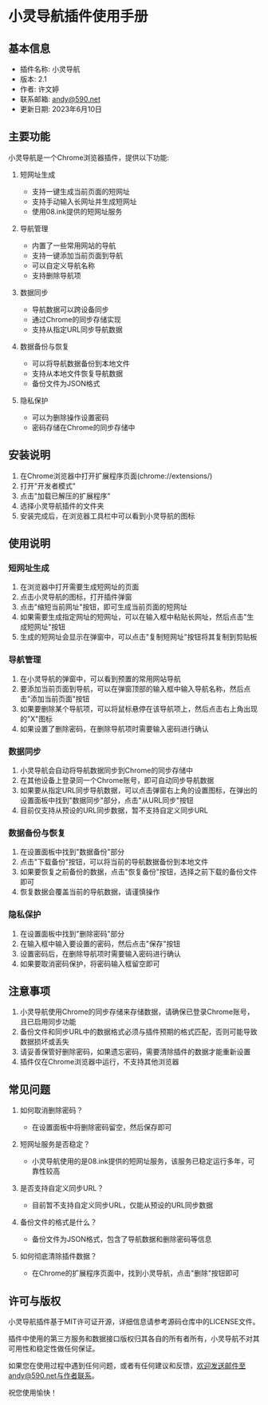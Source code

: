 # 小灵导航插件使用手册

## 基本信息
- 插件名称: 小灵导航
- 版本: 2.1
- 作者: 许文婷
- 联系邮箱: andy@590.net
- 更新日期: 2023年6月10日

## 主要功能
小灵导航是一个Chrome浏览器插件，提供以下功能:

1. 短网址生成
   - 支持一键生成当前页面的短网址
   - 支持手动输入长网址并生成短网址
   - 使用08.ink提供的短网址服务

2. 导航管理
   - 内置了一些常用网站的导航
   - 支持一键添加当前页面到导航
   - 可以自定义导航名称
   - 支持删除导航项

3. 数据同步
   - 导航数据可以跨设备同步
   - 通过Chrome的同步存储实现
   - 支持从指定URL同步导航数据

4. 数据备份与恢复
   - 可以将导航数据备份到本地文件
   - 支持从本地文件恢复导航数据
   - 备份文件为JSON格式

5. 隐私保护
   - 可以为删除操作设置密码
   - 密码存储在Chrome的同步存储中

## 安装说明
1. 在Chrome浏览器中打开扩展程序页面(chrome://extensions/)
2. 打开"开发者模式"
3. 点击"加载已解压的扩展程序"
4. 选择小灵导航插件的文件夹
5. 安装完成后，在浏览器工具栏中可以看到小灵导航的图标

## 使用说明

### 短网址生成
1. 在浏览器中打开需要生成短网址的页面
2. 点击小灵导航的图标，打开插件弹窗
3. 点击"缩短当前网址"按钮，即可生成当前页面的短网址
4. 如果需要生成指定网址的短网址，可以在输入框中粘贴长网址，然后点击"生成短网址"按钮
5. 生成的短网址会显示在弹窗中，可以点击"复制短网址"按钮将其复制到剪贴板

### 导航管理
1. 在小灵导航的弹窗中，可以看到预置的常用网站导航
2. 要添加当前页面到导航，可以在弹窗顶部的输入框中输入导航名称，然后点击"添加当前页面"按钮
3. 如果要删除某个导航项，可以将鼠标悬停在该导航项上，然后点击右上角出现的"X"图标
4. 如果设置了删除密码，在删除导航项时需要输入密码进行确认

### 数据同步
1. 小灵导航会自动将导航数据同步到Chrome的同步存储中
2. 在其他设备上登录同一个Chrome账号，即可自动同步导航数据
3. 如果要从指定URL同步导航数据，可以点击弹窗右上角的设置图标，在弹出的设置面板中找到"数据同步"部分，点击"从URL同步"按钮
4. 目前仅支持从预设的URL同步数据，暂不支持自定义同步URL

### 数据备份与恢复
1. 在设置面板中找到"数据备份"部分
2. 点击"下载备份"按钮，可以将当前的导航数据备份到本地文件
3. 如果要恢复之前备份的数据，点击"恢复备份"按钮，选择之前下载的备份文件即可
4. 恢复数据会覆盖当前的导航数据，请谨慎操作

### 隐私保护
1. 在设置面板中找到"删除密码"部分
2. 在输入框中输入要设置的密码，然后点击"保存"按钮
3. 设置密码后，在删除导航项时需要输入密码进行确认
4. 如果要取消密码保护，将密码输入框留空即可

## 注意事项
1. 小灵导航使用Chrome的同步存储来存储数据，请确保已登录Chrome账号，且已启用同步功能
2. 备份文件和同步URL中的数据格式必须与插件预期的格式匹配，否则可能导致数据损坏或丢失
3. 请妥善保管好删除密码，如果遗忘密码，需要清除插件的数据才能重新设置
4. 插件仅在Chrome浏览器中运行，不支持其他浏览器

## 常见问题
1. 如何取消删除密码？
   - 在设置面板中将删除密码留空，然后保存即可

2. 短网址服务是否稳定？
   - 小灵导航使用的是08.ink提供的短网址服务，该服务已稳定运行多年，可靠性较高

3. 是否支持自定义同步URL？
   - 目前暂不支持自定义同步URL，仅能从预设的URL同步数据

4. 备份文件的格式是什么？
   - 备份文件为JSON格式，包含了导航数据和删除密码等信息

5. 如何彻底清除插件数据？
   - 在Chrome的扩展程序页面中，找到小灵导航，点击"删除"按钮即可

## 许可与版权
小灵导航插件基于MIT许可证开源，详细信息请参考源码仓库中的LICENSE文件。

插件中使用的第三方服务和数据接口版权归其各自的所有者所有，小灵导航不对其可用性和稳定性做任何保证。

如果您在使用过程中遇到任何问题，或者有任何建议和反馈，欢迎发送邮件至andy@590.net与作者联系。

祝您使用愉快！ 